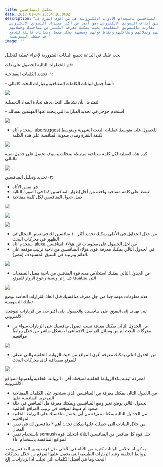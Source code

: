 ```yaml
---
title: تحليل المنافسين
date: 2017-01-04T15:04:10.000Z
description: "تحليل المنافسين باستخدام الأدوات الإلكترونية هي من أقوى الطرق في
  تحقيق أهداف التسويق الالكتروني وهو أيضا من أكبر مميزات التسويق الالكتروني
  مقارنة بالتسويق التقليدي بحيث يمكنك معرفة الكثير عن منافسيك وحملاتهم
  واعلاناتهم وعملائهم ومشاكلهم ونقاط قوتهم وضعفهم بشكل مفصل وبيانات قابلة للدمج
  في خططك التسويقية "
image: ""
---
```

يجب عليك في البداية تجميع البيانات الضرورية لإجراء عملية التحليل

قم بالخطوات التالية للحصول على ذلك:

١- تحديد الكلمات المفتاحية:

\- أنشأ جدول لبيانات الكلمات المفتاحية وعبارات البحث كالتالي:

![](img/snip20200501_2.png)

لنفترض بأن نشاطك التجاري هو تجارة المواد التجميلية

\- استخدم جوجل في تحديد العبارات التي يبحث عنها المهتمين بمجالك

![](img/image1.png)

* استخدم أداة [ubersuggest](https://app.neilpatel.com/en/ubersuggest) للحصول على متوسط عمليات البحث الشهرية ومتوسط تكلفة النقرة ومدى صعوبة المنافسة على هذه الكلمة

![](img/image2.png)

كرر هذه العملية لكل كلمة مفتاحية مرتبطة بمجالك وسوف تحصل على جدول شبيه بالتالي:

![](https://lh4.googleusercontent.com/g1SQPEn-4xlStox6iv8QbvZMqLysc0L3OKM77NrQPwPLkcJNkUGGajUXEHQqa_lQo0zz9guSIiHVUvNwYVYv2Ae_3zPVNQTnJCjCusTivMdr8j1qifjAZgtyF1CxGg)

٢- تحديد وتحليل المنافسين:

* في نفس الأداة
* اضغط على كلمة مفتاحية واحدة من أجل إظهار المنافسين كما في الصورة التالية
* حمل جدول المنافسين لكل كلمة مفتاحية

![](https://lh6.googleusercontent.com/iaK_HOLOsOSdvh_WA6YbDzvzJoxVRiJCwSTaNWYctLc1eLjJv1AZ_6mTWkg4GByvHlOcvom-_eMf9bkfNrYxpiJ7M2_sFv3OFE6lAvZRtPUSk9Hdd5zJ-kvUlbtNNQ)

![](https://lh3.googleusercontent.com/Xat5VFsnW9P71G7WOEM1a5igpy4thgMLYRb7BMzxNkcKnPx5Z4u-mbJ7eaWgrKFfxfmdt6pXhE6DQNCJBvMQMYXMDEn7JQFx6LqMMJkCOaMyWMaWAtLKj9ERdomQjQ)

![](https://lh3.googleusercontent.com/moUlDr9rl6fZlIifiNBbYG6SWM9-Qn7e6y0I0t_Tfozat2GakkekcLR_0BNI_dYCbA9Bh3d6XAx0D02HfOBUX1J30KoPU2-AXReW1ukwg4ksIHpj_JCb-1kaDO8dpw)

* من خلال الجداول في الأعلى يمكنك تحديد أكثر ١٠ منافسين لك في نفس المجال في الظهور في محركات البحث
* استخدم أداة [alexa](alexa.com) من أجل الحصول على معلومات عن هؤلاء المنافسين
* في الجدول التالي يمكنك معرفة أقوى هؤلاء المنافسين من ناحية ترتيب موقعه على العالم وترتيبه في السوق المستهدف (مصر).

![](img/unnamed.png)



* من الجدول التالي يمكنك استخلاص مدى قوة المنافس من ناحية معدل الصفحات التي يشاهدها كل زائر ونسبة رجوع الزوار للموقع

![](img/image7.png)

هذه معلومات مهمة جدا من أجل معرفة منافسيك قبل اتخاذ القرارات الخاصة بوضع خطتك التسويقية

التي تهدف إلى التفوق على منافسيك والحصول على أكبر عدد من الزيارات لموقعك الالكتروني



* من الجدول التالي يمكنك معرفة نسب حصول منافسيك على الزيارات سواء من محركات البحث أم من وسائل التواصل الاجماعي أو بشكل مباشر من خلال روابط مواقعهم



![](img/image6.png)

* من الجدول التالي يمكنك معرفة أقوى المواقع من حيث الروابط الخلفية والتي تعطي للموقع مصداقية لدى محركات البحث



![](img/image5.png)



لمعرفة كيفية بناء الروابط الخلفية لموقعك أقرأ : الروابط الخلفية وأهميتها للمواقع الالكترونية

* من الجدول التالي يمكنك معرفة من المنافسين الذي يستحوذ على الكلمات المفتاحية التي تريد المنافسة عليها
* الجدول التالي يوضح تغير وضع المنافسين ويمكنك معرفة هل المنافس في حالة صعود أم هبوط لموقعه في ترتيب المواقع العالمية
* من الجداول التالية يمكنك معرفة من أين يحصل منافسيك على الروابط الخلفية لمواقعهم
* من خلال البيانات التي حصلت عليها يمكنك تحديد أهم ٣ منافسين لك في نفس المجال
* باستخدام نفس semrush حلل قوة كل منافس من المنافسين الثلاثة ابتحليل قوة المواقع المنافسة باستخدام أداة



يمكن استخلاص البيانات كثيرة من الأداة في الأعلى مثل قوة دومين المنافس وعدد الروابط الخلفية وعدد الزيارات الطبيعية التي يحصل عليها الموقع من خلال محركات البحث وما هي أفضل الكلمات التي تجلب له الزيارات… إلخ